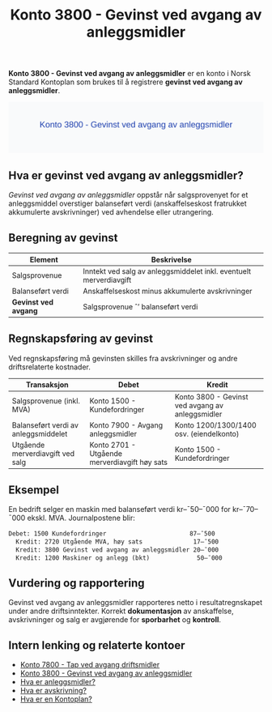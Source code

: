 ﻿---
title: "Konto 3800 - Gevinst ved avgang av anleggsmidler"
seoTitle: "Konto 3800 | Gevinst ved avgang anleggsmidler | Kontoplan"
description: "Konto 3800 i Norsk Standard Kontoplan brukes til å registrere gevinst ved avgang av anleggsmidler. Les om beregning, bokføring og relaterte kontoer."
summary: "Konto 3800: gevinst ved avgang, beregning, bokføring og relaterte kontoer."
---

**Konto 3800 - Gevinst ved avgang av anleggsmidler** er en konto i Norsk Standard Kontoplan som brukes til å registrere **gevinst ved avgang av anleggsmidler**.

![Illustrasjon av konto 3800 Gevinst ved avgang av anleggsmidler](3800-gevinst-ved-avgang-av-anleggsmidler-image.svg)

## Hva er gevinst ved avgang av anleggsmidler?

*Gevinst ved avgang av anleggsmidler* oppstår når salgsprovenyet for et anleggsmiddel overstiger balanseført verdi (anskaffelseskost fratrukket akkumulerte avskrivninger) ved avhendelse eller utrangering.

## Beregning av gevinst

| Element                    | Beskrivelse                                                        |
|----------------------------|--------------------------------------------------------------------|
| Salgsprovenue              | Inntekt ved salg av anleggsmiddelet inkl. eventuelt merverdiavgift |
| Balanseført verdi          | Anskaffelseskost minus akkumulerte avskrivninger                   |
| **Gevinst ved avgang**     | Salgsprovenue ˆ’ balanseført verdi                                  |

## Regnskapsføring av gevinst

Ved regnskapsføring må gevinsten skilles fra avskrivninger og andre driftsrelaterte kostnader.

| Transaksjon                                          | Debet                                  | Kredit                                               |
|------------------------------------------------------|----------------------------------------|------------------------------------------------------|
| Salgsprovenue (inkl. MVA)                            | Konto 1500 - Kundefordringer           | Konto 3800 - Gevinst ved avgang av anleggsmidler     |
| Balanseført verdi av anleggsmiddelet                 | Konto 7900 - Avgang anleggsmidler      | Konto 1200/1300/1400 osv. (eiendelkonto)              |
| Utgående merverdiavgift ved salg                     | Konto 2701 - Utgående merverdiavgift høy sats | Konto 1500 - Kundefordringer                   |

## Eksempel

En bedrift selger en maskin med balanseført verdi kr–¯50–¯000 for kr–¯70–¯000 ekskl. MVA. Journalpostene blir:

```plaintext
Debet: 1500 Kundefordringer                       87–¯500
  Kredit: 2720 Utgående MVA, høy sats              17–¯500
  Kredit: 3800 Gevinst ved avgang av anleggsmidler 20–¯000
  Kredit: 1200 Maskiner og anlegg (bkt)             50–¯000
```

## Vurdering og rapportering

Gevinst ved avgang av anleggsmidler rapporteres netto i resultatregnskapet under andre driftsinntekter. Korrekt **dokumentasjon** av anskaffelse, avskrivninger og salg er avgjørende for **sporbarhet** og **kontroll**.

## Intern lenking og relaterte kontoer

* [Konto 7800 - Tap ved avgang driftsmidler](/blogs/kontoplan/7800-tap-ved-avgang-driftsmidler "Konto 7800 - Tap ved avgang driftsmidler")
* [Konto 3800 - Gevinst ved avgang av anleggsmidler](/blogs/kontoplan/3800-gevinst-ved-avgang-av-anleggsmidler "Konto 3800 - Gevinst ved avgang av anleggsmidler")
* [Hva er anleggsmidler?](/blogs/regnskap/hva-er-anleggsmidler "Hva er Anleggsmidler? Komplett Guide til Anleggsmidler i Regnskap")
* [Hva er avskrivning?](/blogs/regnskap/hva-er-avskrivning "Hva er avskrivning? Guide til avskrivninger")
* [Hva er en Kontoplan?](/blogs/regnskap/hva-er-kontoplan "Hva er en Kontoplan? Komplett Guide til Kontoplaner i Norsk Regnskap")






